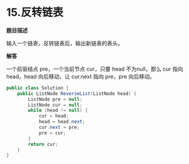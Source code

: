 # 15.反转链表

**题目描述**

输入一个链表，反转链表后，输出新链表的表头。

**解答**

一个前驱结点 pre，一个当前节点 cur，只要 head 不为null，那么 cur 指向 head，head 向后移动，让 cur.next 指向 pre，pre 向后移动。

```java
public class Solution {
    public ListNode ReverseList(ListNode head) {
        ListNode pre = null;
        ListNode cur = null;
        while (head != null) {
            cur = head;
            head = head.next;
            cur.next = pre;
            pre = cur;
        }
        return cur;
    }
}
```